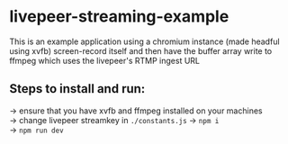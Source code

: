 # livepeer-streaming-example
This is an example application using a chromium instance (made headful using xvfb) screen-record itself and then have the buffer array write to ffmpeg which uses the livepeer's RTMP ingest URL 

## Steps to install and run:
-> ensure that you have xvfb and ffmpeg installed on your machines </br>
-> change livepeer streamkey in `./constants.js` 
-> `npm i` </br>
-> `npm run dev` </br>
